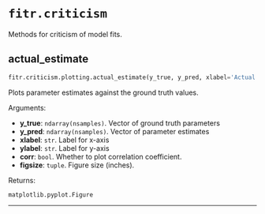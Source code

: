 # `fitr.criticism`

Methods for criticism of model fits.



## actual_estimate

```python
fitr.criticism.plotting.actual_estimate(y_true, y_pred, xlabel='Actual', ylabel='Estimate', corr=True, figsize=None)
```

Plots parameter estimates against the ground truth values.

Arguments:

- **y_true**: `ndarray(nsamples)`. Vector of ground truth parameters
- **y_pred**: `ndarray(nsamples)`. Vector of parameter estimates
- **xlabel**: `str`. Label for x-axis
- **ylabel**: `str`. Label for y-axis
- **corr**: `bool`. Whether to plot correlation coefficient.
- **figsize**: `tuple`. Figure size (inches).

Returns:

`matplotlib.pyplot.Figure`

---


